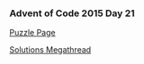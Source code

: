 ### Advent of Code 2015 Day 21

[Puzzle Page](https://adventofcode.com/2015/day/21)

[Solutions Megathread](https://www.reddit.com/r/adventofcode/comments/3xnyoi/day_21_solutions/)

